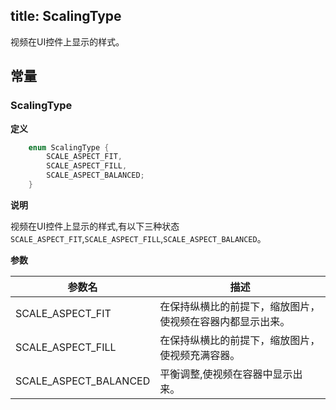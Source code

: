 title: ScalingType 
---

视频在UI控件上显示的样式。

## 常量

### ScalingType

**定义**

```java
	enum ScalingType { 
		SCALE_ASPECT_FIT, 
		SCALE_ASPECT_FILL, 
		SCALE_ASPECT_BALANCED;
	}

```

**说明**

视频在UI控件上显示的样式,有以下三种状态`SCALE_ASPECT_FIT`,`SCALE_ASPECT_FILL`,`SCALE_ASPECT_BALANCED`。

**参数**

参数名 | 描述
--- | ---
SCALE_ASPECT_FIT | 在保持纵横比的前提下，缩放图片，使视频在容器内都显示出来。
SCALE_ASPECT_FILL | 在保持纵横比的前提下，缩放图片，使视频充满容器。
SCALE_ASPECT_BALANCED | 平衡调整,使视频在容器中显示出来。


